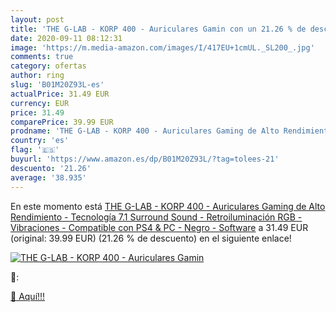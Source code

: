 ```yaml
---
layout: post
title: 'THE G-LAB - KORP 400 - Auriculares Gamin con un 21.26 % de descuento'
date: 2020-09-11 08:12:31
image: 'https://m.media-amazon.com/images/I/417EU+1cmUL._SL200_.jpg'
comments: true
category: ofertas
author: ring
slug: 'B01M20Z93L-es'
actualPrice: 31.49 EUR
currency: EUR
price: 31.49
comparePrice: 39.99 EUR
prodname: 'THE G-LAB - KORP 400 - Auriculares Gaming de Alto Rendimiento - Tecnología 7.1 Surround Sound - Retroiluminación RGB - Vibraciones - Compatible con PS4 & PC - Negro - Software'
country: 'es'
flag: '🇪🇸'
buyurl: 'https://www.amazon.es/dp/B01M20Z93L/?tag=tolees-21'
descuento: '21.26'
average: '38.935'
---
```


En este momento está [THE G-LAB - KORP 400 - Auriculares Gaming de Alto Rendimiento - Tecnología 7.1 Surround Sound - Retroiluminación RGB - Vibraciones - Compatible con PS4 & PC - Negro - Software](https://www.amazon.es/dp/B01M20Z93L/?tag=tolees-21) a 31.49 EUR (original: 39.99 EUR) (21.26 %  de descuento) en el siguiente enlace!

[![THE G-LAB - KORP 400 - Auriculares Gamin](https://m.media-amazon.com/images/I/417EU+1cmUL._SL200_.jpg)](https://www.amazon.es/dp/B01M20Z93L/?tag=tolees-21)

🔎:


[🛒 Aquí!!!](https://www.amazon.es/dp/B01M20Z93L/?tag=tolees-21)
